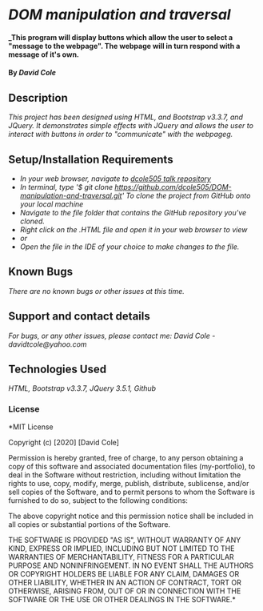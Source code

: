 # _DOM manipulation and traversal_

#### _This program will display buttons which allow the user to select a "message to the webpage". The webpage will in turn respond with a message of it's own.

#### By _**David Cole**_

## Description

_This project has been designed using HTML, and Bootstrap v3.3.7, and JQuery. It demonstrates simple effects with JQuery and allows the user to interact with buttons in order to "communicate" with the webpageg._

## Setup/Installation Requirements

* _In your web browser, navigate to [dcole505 talk repository](https://github.com/dcole505/DOM-manipulation-and-traversal.git)_
* _In terminal, type '$ git clone https://github.com/dcole505/DOM-manipulation-and-traversal.git' To clone the project from GitHub onto your local machine_
* _Navigate to the file folder that contains the GitHub repository you've cloned._
* _Right click on the .HTML file and open it in your web browser to view_
* _or_
* _Open the file in the IDE of your choice to make changes to the file._


## Known Bugs

_There are no known bugs or other issues at this time._

## Support and contact details

_For bugs, or any other issues, please contact me: David Cole - davidtcole@yahoo.com_

## Technologies Used

_HTML, Bootstrap v3.3.7, JQuery 3.5.1, Github_

### License

*MIT License

Copyright (c) [2020] [David Cole]

Permission is hereby granted, free of charge, to any person obtaining a copy
of this software and associated documentation files (my-portfolio), to deal
in the Software without restriction, including without limitation the rights
to use, copy, modify, merge, publish, distribute, sublicense, and/or sell
copies of the Software, and to permit persons to whom the Software is
furnished to do so, subject to the following conditions:

The above copyright notice and this permission notice shall be included in all
copies or substantial portions of the Software.

THE SOFTWARE IS PROVIDED "AS IS", WITHOUT WARRANTY OF ANY KIND, EXPRESS OR
IMPLIED, INCLUDING BUT NOT LIMITED TO THE WARRANTIES OF MERCHANTABILITY,
FITNESS FOR A PARTICULAR PURPOSE AND NONINFRINGEMENT. IN NO EVENT SHALL THE
AUTHORS OR COPYRIGHT HOLDERS BE LIABLE FOR ANY CLAIM, DAMAGES OR OTHER
LIABILITY, WHETHER IN AN ACTION OF CONTRACT, TORT OR OTHERWISE, ARISING FROM,
OUT OF OR IN CONNECTION WITH THE SOFTWARE OR THE USE OR OTHER DEALINGS IN THE
SOFTWARE.*